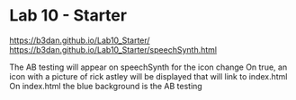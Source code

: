 # Lab 10 - Starter
https://b3dan.github.io/Lab10_Starter/
https://b3dan.github.io/Lab10_Starter/speechSynth.html

The AB testing will appear on speechSynth for the icon change
On true, an icon with a picture of rick astley will be displayed that will link to index.html
On index.html the blue background is the AB testing